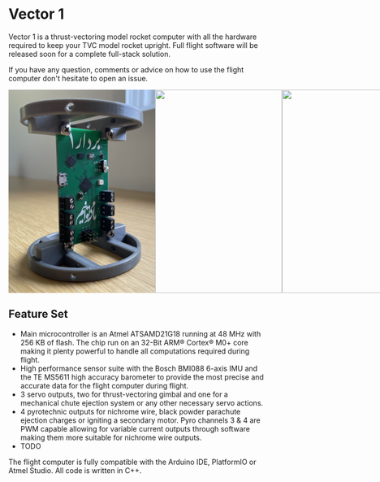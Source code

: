 # Vector 1
Vector 1 is a thrust-vectoring model rocket computer with all the hardware required to keep your TVC model rocket upright. 
Full flight software will be released soon for a complete full-stack solution.

If you have any question, comments or advice on how to use the flight computer don't hesitate to open an issue.

<div style="display:flex">
<img src="./Images/Brackets.jpg" height="400" />
<img src="./Images/Front.jpg" height="400" width="250"/>
<img src="./Images/Back.jpg" height="400" width="240"/>
</div>

## Feature Set

- Main microcontroller is an Atmel ATSAMD21G18 running at 48 MHz with 256 KB of flash. The chip run on an 32-Bit ARM® Cortex® M0+ core making it plenty powerful to handle all computations required during flight. 
- High performance sensor suite with the Bosch BMI088 6-axis IMU and the TE MS5611 high accuracy barometer to provide the most precise and accurate data for the flight computer during flight.
- 3 servo outputs, two for thrust-vectoring gimbal and one for a mechanical chute ejection system or any other necessary servo actions.
- 4 pyrotechnic outputs for nichrome wire, black powder parachute ejection charges or igniting a secondary motor. Pyro channels 3 & 4 are PWM capable allowing for variable current outputs through software making them more suitable for nichrome wire outputs.
- TODO

The flight computer is fully compatible with the Arduino IDE, PlatformIO or Atmel Studio. All code is written in C++.
